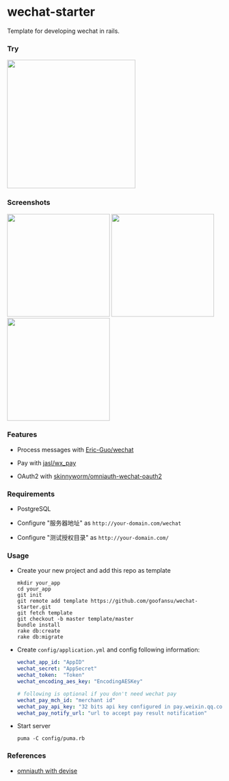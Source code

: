 # wechat-starter

Template for developing wechat in rails.

### Try

<img src="http://i.imgur.com/oN8jp58.png" width="300">

### Screenshots

<img src="http://i.imgur.com/oFs1AzQ.png" width="240">
<img src="http://i.imgur.com/urwmWZv.png" width="240">
<img src="http://i.imgur.com/UPw6FRc.png" width="240">

### Features

* Process messages with [Eric-Guo/wechat](https://github.com/Eric-Guo/wechat)

* Pay with [jasl/wx_pay](https://github.com/jasl/wx_pay)

* OAuth2 with [skinnyworm/omniauth-wechat-oauth2](https://github.com/skinnyworm/omniauth-wechat-oauth2)

### Requirements

* PostgreSQL

* Configure "服务器地址" as `http://your-domain.com/wechat`

* Configure "测试授权目录" as `http://your-domain.com/`

### Usage

* Create your new project and add this repo as template

    ```
    mkdir your_app
    cd your_app
    git init
    git remote add template https://github.com/goofansu/wechat-starter.git
    git fetch template
    git checkout -b master template/master
    bundle install
    rake db:create
    rake db:migrate
    ```

* Create `config/application.yml` and config following information:

    ``` yaml
    wechat_app_id: "AppID"
    wechat_secret: "AppSecret"
    wechat_token:  "Token"
    wechat_encoding_aes_key: "EncodingAESKey"

    # following is optional if you don't need wechat pay
    wechat_pay_mch_id: "merchant id"
    wechat_pay_api_key: "32 bits api key configured in pay.weixin.qq.com"
    wechat_pay_notify_url: "url to accept pay result notification"
    ```

* Start server

    `puma -C config/puma.rb`

### References

* [omniauth with devise](https://github.com/plataformatec/devise/wiki/OmniAuth:-Overview)
